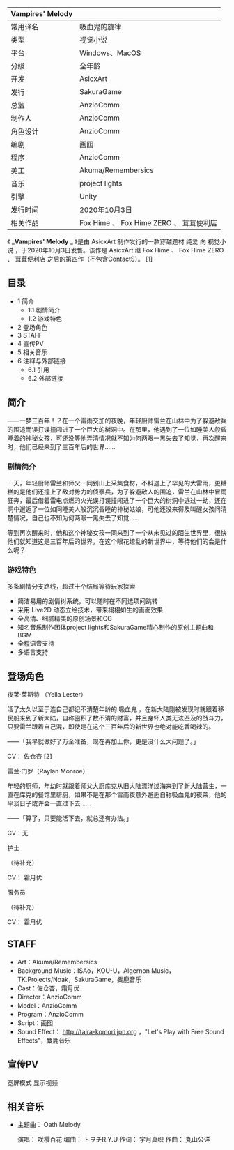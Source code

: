 |  Vampires' Melody  ||
|---|---|
|常用译名  |  吸血鬼的旋律   |
|类型  |  视觉小说   |
|平台  |  Windows、MacOS   |
|分级  |  全年龄   |
|开发  |  AsicxArt   |
|发行  |  SakuraGame   |
|总监  |  AnzioComm   |
|制作人  |  AnzioComm   |
|角色设计  |  AnzioComm   |
|编剧  |  画囮   |
|程序  |  AnzioComm   |
|美工  |  Akuma/Remembersics   |
|音乐  |  project lights   |
|引擎  |  Unity   |
|发行时间  |  2020年10月3日   |
|相关作品  |  Fox Hime  、  Fox Hime ZERO  、  茸茸便利店   |
  
《 _**Vampires' Melody** _ 》是由  AsicxArt  制作发行的一款穿越题材  纯爱  向  视觉小说
，于2020年10月3日发售。该作是  AsicxArt  继  Fox Hime  、  Fox Hime ZERO  、  茸茸便利店
之后的第四作（不包含ContactS）。  [1]

##  目录

  * 1  简介 
    * 1.1  剧情简介 
    * 1.2  游戏特色 
  * 2  登场角色 
  * 3  STAFF 
  * 4  宣传PV 
  * 5  相关音乐 
  * 6  注释与外部链接 
    * 6.1  引用 
    * 6.2  外部链接 

##  简介

——一梦三百年！？在一个雷雨交加的夜晚，年轻厨师雷兰在山林中为了躲避敌兵的围追而误打误撞闯进了一个巨大的树洞中。在那里，他遇到了一位如睡美人般昏睡着的神秘女孩，可还没等他弄清情况就不知为何两眼一黑失去了知觉，再次醒来时，他们已经来到了三百年后的世界……

###  剧情简介

一天，年轻厨师雷兰和师父一同到山上采集食材，不料遇上了罕见的大雷雨，更糟糕的是他们还撞上了敌对势力的侦察兵，为了躲避敌人的围追，雷兰在山林中冒雨狂奔，最后借着雷电点燃的火光误打误撞闯进了一个巨大的树洞中逃过一劫，还在洞中邂逅了一位如同睡美人般沉沉昏睡的神秘姑娘，可他还没来得及叫醒女孩问清楚情况，自己也不知为何两眼一黑失去了知觉……

等到再次醒来时，他和这个神秘女孩一同来到了一个从未见过的陌生世界里，很快他们就知道这是三百年后的世界，在这个眼花缭乱的新世界中，等待他们的会是什么呢？

###  游戏特色

多条剧情分支路线，超过十个结局等待玩家探索

  * 简洁易用的剧情树系统，可以随时在不同选项间跳转 
  * 采用  Live2D  动态立绘技术，带来栩栩如生的画面效果 
  * 全高清、细腻精美的原创场景和CG 
  * 知名音乐制作团体project lights和SakuraGame精心制作的原创主题曲和BGM 
  * 全程语音支持 
  * 多语言支持 

##  登场角色

夜莱·莱斯特  （Yella Lester）

活了太久以至于连自己都记不清楚年龄的  吸血鬼
，在新大陆刚被发现时就跟着移民船来到了新大陆，自称囤积了数不清的财富，并且身怀人类无法匹及的战斗力，只要雷兰跟着自己混，即使是在这个三百年后的新世界也绝对能吃香喝辣的。

——「我早就做好了万全准备，现在再加上你，更是没什么大问题了。」

CV：  佐仓杏  [2]

雷兰·门罗（Raylan Monroe）

年轻的厨师，年幼时就跟着师父大厨库克从旧大陆漂洋过海来到了新大陆营生，一直在库克的餐馆里帮厨，如果不是在那个雷雨夜意外邂逅自称吸血鬼的夜莱，他的平淡日子或许会一直过下去……

——「算了，只要能活下去，就总还有办法。」

CV：无

护士

（待补充）

CV：  霜月优

服务员

（待补充）

CV：  霜月优

##  STAFF

  * Art：Akuma/Remembersics 
  * Background Music：ISAo，KOU-U，Algernon Music，TK.Projects/Noak，SakuraGame，麋鹿音乐 
  * Cast：佐仓杏，霜月优 
  * Director：AnzioComm 
  * Model：AnzioComm 
  * Program：AnzioComm 
  * Script：画囮 
  * Sound Effect：  http://taira-komori.jpn.org  ，"Let's Play with Free Sound Effects"，麋鹿音乐 

##  宣传PV

宽屏模式  显示视频

##  相关音乐

  * 主题曲：  Oath Melody 

     演唱：  咲樱百花 
     编曲：  トヲチR.Y.U 
     作词：  宇月真织 
     作曲：  丸山公详 